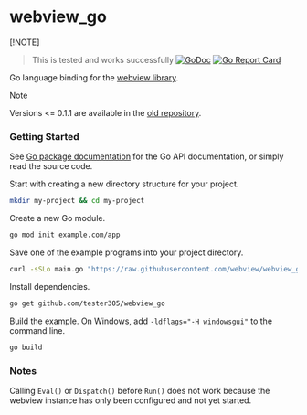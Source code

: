 # webview_go
[!NOTE]
> This is tested and works successfully
[![GoDoc](https://godoc.org/github.com/tester305/webview_go?status.svg)](https://godoc.org/github.com/tester305/webview_go)
[![Go Report Card](https://goreportcard.com/badge/github.com/tester305/webview_go)](https://goreportcard.com/report/github.com/tester305/webview_go)

Go language binding for the [webview library][webview].

> [!NOTE]
> Versions <= 0.1.1 are available in the [old repository][webview].

### Getting Started

See [Go package documentation][go-docs] for the Go API documentation, or simply read the source code.

Start with creating a new directory structure for your project.

```bash
mkdir my-project && cd my-project
```

Create a new Go module.

```bash
go mod init example.com/app
```

Save one of the example programs into your project directory.

```bash
curl -sSLo main.go "https://raw.githubusercontent.com/webview/webview_go/master/examples/basic/main.go"
```

Install dependencies.

```bash
go get github.com/tester305/webview_go
```

Build the example. On Windows, add `-ldflags="-H windowsgui"` to the command line.

```bash
go build
```

### Notes

Calling `Eval()` or `Dispatch()` before `Run()` does not work because the webview instance has only been configured and not yet started.

[go-docs]: https://pkg.go.dev/github.com/tester305/webview_go
[webview]: https://github.com/webview/webview
